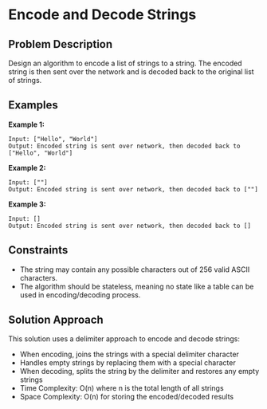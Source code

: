 # Encode and Decode Strings

## Problem Description
Design an algorithm to encode a list of strings to a string. The encoded string is then sent over the network and is decoded back to the original list of strings.

## Examples
**Example 1:**
```
Input: ["Hello", "World"]
Output: Encoded string is sent over network, then decoded back to ["Hello", "World"]
```

**Example 2:**
```
Input: [""]
Output: Encoded string is sent over network, then decoded back to [""]
```

**Example 3:**
```
Input: []
Output: Encoded string is sent over network, then decoded back to []
```

## Constraints
- The string may contain any possible characters out of 256 valid ASCII characters.
- The algorithm should be stateless, meaning no state like a table can be used in encoding/decoding process.

## Solution Approach
This solution uses a delimiter approach to encode and decode strings:
- When encoding, joins the strings with a special delimiter character
- Handles empty strings by replacing them with a special character
- When decoding, splits the string by the delimiter and restores any empty strings
- Time Complexity: O(n) where n is the total length of all strings
- Space Complexity: O(n) for storing the encoded/decoded results